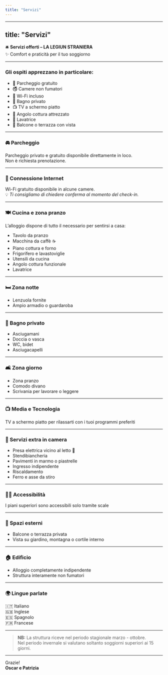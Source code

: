```yaml
---
title: "Servizi"
---
```


---
title: "Servizi"
---

🛎️ **Servizi offerti – LA LEGIUN STRANIERA**  
✨ Comfort e praticità per il tuo soggiorno

---

### Gli ospiti apprezzano in particolare:

- 🚗 Parcheggio gratuito
- 🚭 Camere non fumatori
- 📶 Wi-Fi incluso
- 🛁 Bagno privato
- 📺 TV a schermo piatto
- 🍳 Angolo cottura attrezzato
- 🧺 Lavatrice
- 🌅 Balcone o terrazza con vista

---

### 🚘 Parcheggio

Parcheggio privato e gratuito disponibile direttamente in loco.  
Non è richiesta prenotazione.

---

### 📶 Connessione Internet

Wi-Fi gratuito disponibile in alcune camere.  
💡 *Ti consigliamo di chiedere conferma al momento del check-in.*

---

### 🍽️ Cucina e zona pranzo

L’alloggio dispone di tutto il necessario per sentirsi a casa:

- Tavolo da pranzo
- Macchina da caffè ☕
- Piano cottura e forno
- Frigorifero e lavastoviglie
- Utensili da cucina
- Angolo cottura funzionale
- Lavatrice

---

### 🛏️ Zona notte

- Lenzuola fornite
- Ampio armadio o guardaroba

---

### 🚿 Bagno privato

- Asciugamani
- Doccia o vasca
- WC, bidet
- Asciugacapelli

---

### 🛋️ Zona giorno

- Zona pranzo
- Comodo divano
- Scrivania per lavorare o leggere

---

### 📺 Media e Tecnologia

TV a schermo piatto per rilassarti con i tuoi programmi preferiti

---

### 🔌 Servizi extra in camera

- Presa elettrica vicino al letto 🔌
- Stendibiancheria
- Pavimenti in marmo o piastrelle
- Ingresso indipendente
- Riscaldamento
- Ferro e asse da stiro

---

### 🚶‍♂️ Accessibilità

I piani superiori sono accessibili solo tramite scale

---

### 🌿 Spazi esterni

- Balcone o terrazza privata
- Vista su giardino, montagna o cortile interno

---

### 🏠 Edificio

- Alloggio completamente indipendente
- Struttura interamente non fumatori

---

### 🌍 Lingue parlate

🇮🇹 Italiano  
🇬🇧 Inglese  
🇪🇸 Spagnolo  
🇫🇷 Francese

---

> **NB:** La struttura riceve nel periodo stagionale marzo - ottobre.  
Nel periodo invernale si valutano soltanto soggiorni superiori ai 15 giorni.

---

Grazie!  
**Oscar e Patrizia**